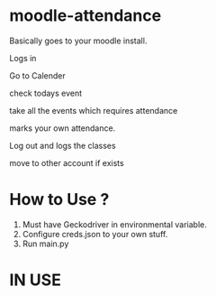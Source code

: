 # moodle-attendance
Basically goes to your moodle install.

Logs in 

Go to Calender 

check todays event 

take all the events which requires attendance 

marks your own attendance.

Log out and logs the classes

move to other account if exists

# How to Use ? 

1. Must have Geckodriver in environmental variable.
2. Configure creds.json to your own stuff.
3. Run main.py

# IN USE
<coming soon>

